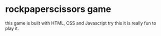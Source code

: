 # rockpaperscissors game
this game is built with HTML, CSS and Javascript
try this it is really fun to play it.
